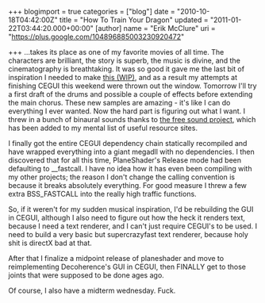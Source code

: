 +++
blogimport = true
categories = ["blog"]
date = "2010-10-18T04:42:00Z"
title = "How To Train Your Dragon"
updated = "2011-01-22T03:44:20.000+00:00"
[author]
name = "Erik McClure"
uri = "https://plus.google.com/104896885003230920472"

+++
...takes its place as one of my favorite movies of all time. The characters are brilliant, the story is superb, the music is divine, and the cinematography is breathtaking. It was so good it gave me the last bit of inspiration I needed to make [this (WIP)](http://soundcloud.com/erik_mcclure/inmydreams), and as a result my attempts at finishing CEGUI this weekend were thrown out the window. Tomorrow I'll try a first draft of the drums and possible a couple of effects before extending the main chorus. These new samples are amazing - it's like I can do everything I ever wanted. Now the hard part is figuring out what I want. I threw in a bunch of binaural sounds thanks to [the free sound project](http://www.freesound.org), which has been added to my mental list of useful resource sites.

I finally got the entire CEGUI dependency chain statically recompiled and have wrapped everything into a giant megadll with no dependencies. I then discovered that for all this time, PlaneShader's Release mode had been defaulting to __fastcall. I have no idea how it has even been compiling with my other projects; the reason I don't change the calling convention is because it breaks absolutely everything. For good measure I threw a few extra BSS_FASTCALL into the really high traffic functions.

So, if it weren't for my sudden musical inspiration, I'd be rebuilding the GUI in CEGUI, although I also need to figure out how the heck it renders text, because I need a text renderer, and I can't just require CEGUI's to be used. I need to build a very basic but supercrazyfast text renderer, because holy shit is directX bad at that.

After that I finalize a midpoint release of planeshader and move to reimplementing Decoherence's GUI in CEGUI, then FINALLY get to those joints that were supposed to be done ages ago.

Of course, I also have a midterm wednesday. Fuck.
